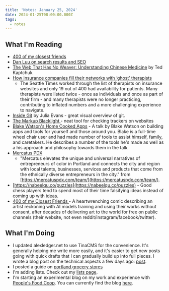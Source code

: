 ```yaml
---
title: 'Notes: January 25, 2024'
date: 2024-01-25T08:00:00.000Z
tags:
  - notes
---
```


## What I'm Reading

* [400 of my closest friends](https://catandgirl.com/4000-of-my-closest-friends/)
* [Dan Luu on search results and SEO](https://danluu.com/seo-spam/)
* [The Web That Has No Weaver: Understanding Chinese Medicine](https://bookshop.org/p/books/the-web-that-has-no-weaver-understanding-chinese-medicine-ted-kaptchuk/10175540?ean=9780809228409) by Ted Kaptchuk
* [How insurance companies fill their networks with ‘ghost’ therapists](https://www.seattletimes.com/seattle-news/mental-health/how-insurance-companies-fill-their-networks-with-ghost-therapists/)
  * The Seattle Times worked through the list of therapists on insurance websites and only 19 out of 400 had availability for patients. Many therapists were listed twice - once as individuals and once as part of their firm - and many therapists were no longer practicing, contributing to inflated numbers and a more challenging experience to navigate.
* [Inside Git](https://wizardzines.com/comics/inside-git/) by Julia Evans - great visual overview of git.
* [The Markup Blacklight ](https://themarkup.org/blacklight)- neat tool for checking trackers on websites
* [Blake Watson's Home Cooked Apps](https://blakewatson.com/journal/magnoliajs-2023-the-joys-of-home-cooked-apps/) - A talk by Blake Watson on building apps and tools for yourself and those around you. Blake is a full-time wheel chair user and had made number of tools to assist himself, family, and caretakers. He describes a number of the tools he's made as well as a his approach and philosophy towards them in the talk.
* [Mercatus PDX](https://mercatuspdx.com/)
  * "Mercatus elevates the unique and universal narratives of entrepreneurs of color in Portland and connects the city and region with local talents, businesses, services and products that come from the ethnically diverse entrepreneurs in the city." from [https://mercatuspdx.com/team/](https://mercatuspdx.com/team/).
* [https://nabeelqu.co/puzzles](https://nabeelqu.co/puzzles) - Good chess players tend to spend most of their time falsifying ideas instead of coming up with ideas.
* [400 of my Closest Friends ](https://catandgirl.com/4000-of-my-closest-friends/)- A heartwrenching comic describing an artist reckoning with AI models training and using their works without consent, after decades of delivering art to the world for free on public channels (their website, not even reddit/instagram/facebook/twitter).

## What I'm Doing

* I updated alexledger.net to use TinaCMS for the convenience. It's generally helping me write more easily, and it's easier to get new posts going with quick drafts that I can gradually build up into full pieces. I wrote a blog post on the technical aspects a few days ago: [post](/posts/a-brief-look-at-tinacms).
* I posted a guide on [portland grocery stores](/guides/portland-grocery-stores)
* I'm adding lists. Check out my [lists page](/lists).
* I'm starting an experimental blog on my work and experience with [People's Food Coop](https://peoples.coop). You can currently find the blog [here](https://alexatpeoples.micro.blog/).
